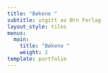 ```yaml
---
title: "Bøkene "
subtitle: utgitt av Ørn Forlag
layout_style: tiles
menus:
  main:
    title: "Bøkene "
    weight: 2
template: portfolio
---
```

